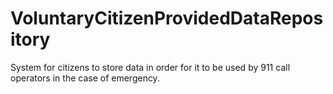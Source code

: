 # VoluntaryCitizenProvidedDataRepository
System for citizens to store data in order for it to be used by 911 call operators in the case of emergency.
